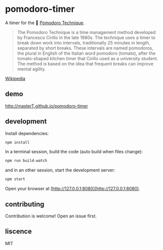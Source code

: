 # pomodoro-timer

A timer for the 🍅 [Pomodoro Technique](http://pomodorotechnique.com/).

> The Pomodoro Technique is a time management method developed by Francesco Cirillo in the late 1980s. The technique uses a timer to break down work into intervals, traditionally 25 minutes in length, separated by short breaks. These intervals are named pomodoros, the plural in English of the Italian word pomodoro (tomato), after the tomato-shaped kitchen timer that Cirillo used as a university student. The method is based on the idea that frequent breaks can improve mental agility.

[Wikipedia](https://en.wikipedia.org/wiki/Pomodoro_Technique)


## demo

http://masterT.github.io/pomodoro-timer

## development

Install dependencies:

```bash
npm install
```

In a terminal session, build the code (auto build when files change):

```bash
npm run build-watch
```

and in an other session, start the development server:

```bash
npm start
```

Open your browser at [http://127.0.0.1:8080](http://127.0.0.1:8080).


## contributing

Contribution is welcome! Open an issue first.


## liscence

MIT
